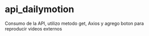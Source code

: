 # api_dailymotion
Consumo de la API, utilizo metodo get, Axios y agrego boton para reproducir videos externos
